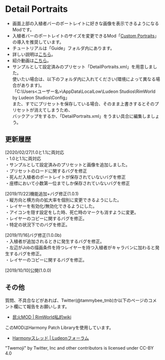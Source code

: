 ﻿# Detail Portraits
- 画面上部の入植者バーのポートレイトに好きな画像を表示できるようになるModです。  
- 入植者バーのポートレイトのサイズを変更できるMod「[Custom Portraits](https://steamcommunity.com/sharedfiles/filedetails/?id=1569605867)」の導入を推奨しています。  
- チュートリアルは「Guide」フォルダ内にあります。  
- 詳しい説明は[こちら](https://github.com/TammyBee/RimWorldMod_DetailPortraits/wiki)。
- 紹介動画は[こちら](https://www.nicovideo.jp/watch/sm35984080)。
- サンプルとして設定済みのプリセット「DetailPortraits.xml」を用意しました。  
使いたい場合は、以下のフォルダ内に入れてください(環境によって異なる場合があります)。  
「C:\Users\<ユーザー名>\AppData\LocalLow\Ludeon Studios\RimWorld by Ludeon Studios\Config」  
また、すでにプリセットを保存している場合、そのまま上書きするとそのプリセットが消えてしまうため、  
バックアップをするか、「DetailPortraits.xml」をうまい具合に編集しましょう。  
  
  
## 更新履歴
[2020/02/27]1.0と1.1に両対応  
・1.0と1.1に両対応  
・サンプルとして設定済みのプリセットと画像を追加しました。  
・プリセットのロードに関するバグを修正  
・死んだ入植者のポートレイトが保存されていないバグを修正  
・座標において小数第一位までしか保存されていないバグを修正   
  
[2019/11/22]機能追加+バグ修正(1.0.1)  
・縦方向と横方向の拡大率を個別に変更できるようにした。  
・レイヤーを有効化/無効化できるようにした。  
・アイコンを隠す設定をした時、死亡時のマークも消すように変更。  
・レイヤーのコピーに関するバグを修正。  
・特定の状況下でのバグを修正。   
  
[2019/11/16]バグ修正(1.0.0b)  
・入植者が追加されるときに発生するバグを修正。  
・左辺がJobの描画条件を持つレイヤーを持つ入植者がキャラバンに加わると発生するバグを修正。  
・レイヤーのコピーに関するバグを修正。  
  
[2019/10/10]公開(1.0.0)  
  
  
## その他  
質問、不具合などがあれば、Twitter(@tammybee_tmb)か以下のページのコメント欄にて報告をお願いします。  
  
- [民火MOD | RimWorld私的wiki](http://seesaawiki.jp/rimworld/d/%cc%b1%b2%d0%20MOD)  
  
このMODはHarmony Patch Libraryを使用しています。  
  
- [Harmonyスレッド | Ludeonフォーラム](https://ludeon.com/forums/index.php?topic=29517.0)  
  
"Twemoji" by Twitter, Inc and other contributors is licensed under CC-BY 4.0